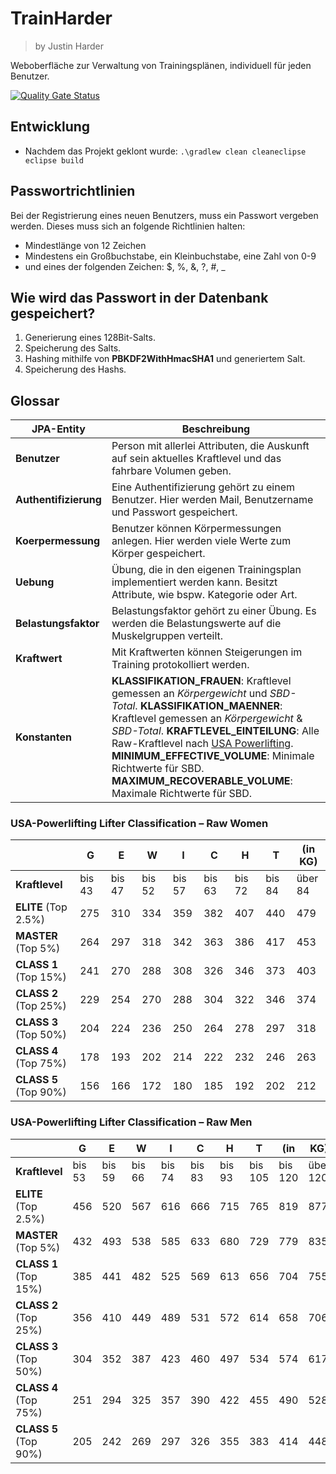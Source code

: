 # TrainHarder
> by Justin Harder

Weboberfläche zur Verwaltung von Trainingsplänen, individuell für jeden Benutzer.

[![Quality Gate Status](https://sonarcloud.io/api/project_badges/measure?project=justinhada_TrainHarder&metric=alert_status)](https://sonarcloud.io/dashboard?id=justinhada_TrainHarder)

## Entwicklung

* Nachdem das Projekt geklont wurde: `.\gradlew clean cleaneclipse eclipse build`

## Passwortrichtlinien

Bei der Registrierung eines neuen Benutzers, muss ein Passwort vergeben werden.
Dieses muss sich an folgende Richtlinien halten:
* Mindestlänge von 12 Zeichen
* Mindestens ein Großbuchstabe, ein Kleinbuchstabe, eine Zahl von 0-9
* und eines der folgenden Zeichen: $, %, &, ?, #, _

## Wie wird das Passwort in der Datenbank gespeichert?

1. Generierung eines 128Bit-Salts.
2. Speicherung des Salts.
3. Hashing mithilfe von **PBKDF2WithHmacSHA1** und generiertem Salt.
4. Speicherung des Hashs.

## Glossar

|JPA-Entity|Beschreibung|
|-|-|
|**Benutzer**|Person mit allerlei Attributen, die Auskunft auf sein aktuelles Kraftlevel und das fahrbare Volumen geben.|
|**Authentifizierung**|Eine Authentifizierung gehört zu einem Benutzer. Hier werden Mail, Benutzername und Passwort gespeichert.|
|**Koerpermessung**|Benutzer können Körpermessungen anlegen. Hier werden viele Werte zum Körper gespeichert.|
|**Uebung**|Übung, die in den eigenen Trainingsplan implementiert werden kann. Besitzt Attribute, wie bspw. Kategorie oder Art.|
|**Belastungsfaktor**|Belastungsfaktor gehört zu einer Übung. Es werden die Belastungswerte auf die Muskelgruppen verteilt.|
|**Kraftwert**|Mit Kraftwerten können Steigerungen im Training protokolliert werden.|
|**Konstanten**|**KLASSIFIKATION_FRAUEN**: Kraftlevel gemessen an *Körpergewicht* und *SBD-Total*. **KLASSIFIKATION_MAENNER**: Kraftlevel gemessen an *Körpergewicht* & *SBD-Total*. **KRAFTLEVEL_EINTEILUNG**: Alle Raw-Kraftlevel nach [USA Powerlifting](https://www.usapowerlifting.com/wp-content/uploads/2014/01/Raw-Classifications-lb.pdf). **MINIMUM_EFFECTIVE_VOLUME**: Minimale Richtwerte für SBD. **MAXIMUM_RECOVERABLE_VOLUME**: Maximale Richtwerte für SBD.|

### USA-Powerlifting Lifter Classification – Raw Women
||G|E|W|I|C|H|T|(in KG)|
|-|-|-|-|-|-|-|-|-|
|**Kraftlevel**|bis 43|bis 47|bis 52|bis 57|bis 63|bis 72|bis 84|über 84|
|**ELITE** (Top 2.5%)|275|310|334|359|382|407|440|479|
|**MASTER** (Top 5%)|264|297|318|342|363|386|417|453|
|**CLASS 1** (Top 15%)|241|270|288|308|326|346|373|403|
|**CLASS 2** (Top 25%)|229|254|270|288|304|322|346|374|
|**CLASS 3** (Top 50%)|204|224|236|250|264|278|297|318|
|**CLASS 4** (Top 75%)|178|193|202|214|222|232|246|263|
|**CLASS 5** (Top 90%)|156|166|172|180|185|192|202|212|

### USA-Powerlifting Lifter Classification – Raw Men
||G|E|W|I|C|H|T|(in|KG)|
|-|-|-|-|-|-|-|-|-|-|
|**Kraftlevel**|bis 53|bis 59|bis 66|bis 74|bis 83|bis 93|bis 105|bis 120|über 120|
|**ELITE** (Top 2.5%)|456|520|567|616|666|715|765|819|877|
|**MASTER** (Top 5%)|432|493|538|585|633|680|729|779|835|
|**CLASS 1** (Top 15%)|385|441|482|525|569|613|656|704|755|
|**CLASS 2** (Top 25%)|356|410|449|489|531|572|614|658|706|
|**CLASS 3** (Top 50%)|304|352|387|423|460|497|534|574|617|
|**CLASS 4** (Top 75%)|251|294|325|357|390|422|455|490|528|
|**CLASS 5** (Top 90%)|205|242|269|297|326|355|383|414|448|

